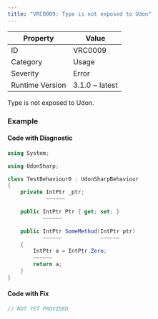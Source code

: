 ```yaml
---
title: "VRC0009: Type is not exposed to Udon"
---
```


| Property        | Value          |
| --------------- | -------------- |
| ID              | VRC0009        |
| Category        | Usage          |
| Severity        | Error          |
| Runtime Version | 3.1.0 ~ latest |

Type is not exposed to Udon\.

### Example

#### Code with Diagnostic

```csharp
using System;

using UdonSharp;

class TestBehaviour0 : UdonSharpBehaviour
{
    private IntPtr _ptr;
            ~~~~~~

    public IntPtr Ptr { get; set; }
           ~~~~~~

    public IntPtr SomeMethod(IntPtr ptr)
           ~~~~~~            ~~~~~~
    {
        IntPtr a = IntPtr.Zero;
        ~~~~~~
        return a;
    }
}
```

#### Code with Fix

```csharp
// NOT YET PROVIDED
```
